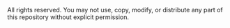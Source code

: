 All rights reserved. You may not use, copy, modify, or distribute any part of this repository without explicit permission.
